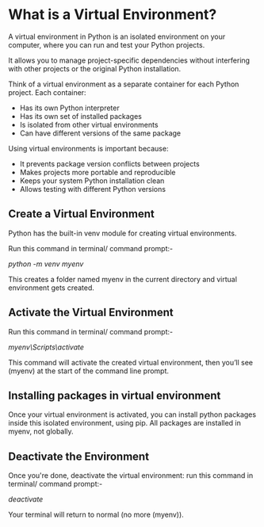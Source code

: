 # What is a Virtual Environment?

A virtual environment in Python is an isolated environment on your computer, where you can run and test your Python projects.

It allows you to manage project-specific dependencies without interfering with other projects or the original Python installation.

Think of a virtual environment as a separate container for each Python project. Each container:

* Has its own Python interpreter
* Has its own set of installed packages
* Is isolated from other virtual environments
* Can have different versions of the same package

Using virtual environments is important because:

* It prevents package version conflicts between projects
* Makes projects more portable and reproducible
* Keeps your system Python installation clean
* Allows testing with different Python versions


## Create a Virtual Environment
Python has the built-in venv module for creating virtual environments.

Run this command in terminal/ command prompt:-

_python -m venv myenv_

This creates a folder named myenv in the current directory and virtual environment gets created.

## Activate the Virtual Environment

Run this command in terminal/ command prompt:-

_myenv\Scripts\activate_

This command will activate the created virtual environment, then you’ll see (myenv) at the start of the command line prompt.

## Installing packages in virtual environment
Once your virtual environment is activated, you can install python packages inside this isolated environment, using pip.
All packages are installed in myenv, not globally.

##  Deactivate the Environment

Once you're done, deactivate the virtual environment:
run this command in terminal/ command prompt:-

_deactivate_

Your terminal will return to normal (no more (myenv)).
